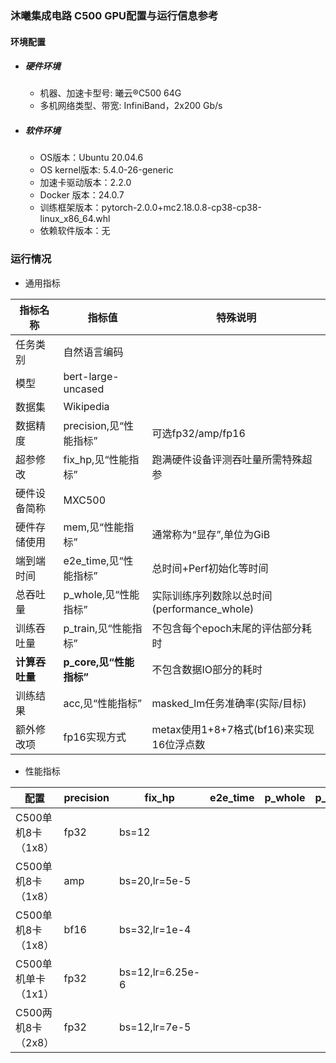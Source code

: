 ###  沐曦集成电路 C500 GPU配置与运行信息参考
#### 环境配置
- ##### 硬件环境
    - 机器、加速卡型号: 曦云®C500 64G
    - 多机网络类型、带宽: InfiniBand，2x200 Gb/s
- ##### 软件环境
   - OS版本：Ubuntu 20.04.6
   - OS kernel版本:  5.4.0-26-generic
   - 加速卡驱动版本：2.2.0
   - Docker 版本：24.0.7
   - 训练框架版本：pytorch-2.0.0+mc2.18.0.8-cp38-cp38-linux_x86_64.whl
   - 依赖软件版本：无

### 运行情况

* 通用指标

| 指标名称       | 指标值                  | 特殊说明                                    |
| -------------- | ----------------------- | ------------------------------------------- |
| 任务类别       | 自然语言编码            |                                             |
| 模型           | bert-large-uncased      |                                             |
| 数据集         | Wikipedia               |                                             |
| 数据精度       | precision,见“性能指标”  | 可选fp32/amp/fp16                           |
| 超参修改       | fix_hp,见“性能指标”     | 跑满硬件设备评测吞吐量所需特殊超参          |
| 硬件设备简称   | MXC500             |                                             |
| 硬件存储使用   | mem,见“性能指标”        | 通常称为“显存”,单位为GiB                    |
| 端到端时间     | e2e_time,见“性能指标”   | 总时间+Perf初始化等时间                     |
| 总吞吐量       | p_whole,见“性能指标”    | 实际训练序列数除以总时间(performance_whole) |
| 训练吞吐量     | p_train,见“性能指标”    | 不包含每个epoch末尾的评估部分耗时           |
| **计算吞吐量** | **p_core,见“性能指标”** | 不包含数据IO部分的耗时                      |
| 训练结果       | acc,见“性能指标”        | masked_lm任务准确率(实际/目标)              |
| 额外修改项     | fp16实现方式            | metax使用1+8+7格式(bf16)来实现16位浮点数   |

* 性能指标

| 配置                | precision | fix_hp           | e2e_time | p_whole | p_train | p_core | acc         | mem       |
| ------------------- | --------- | ---------------- | -------- | ------- | ------- | ------ | ----------- | --------- |
| C500单机8卡（1x8）  | fp32      | bs=12            |    |      |      |     | 0.657/0.655 | 30.4/64.0 |
| C500单机8卡（1x8）  | amp       | bs=20,lr=5e-5    |    |      |      |     | 0.658/0.655 | 34.9/64.0 |
| C500单机8卡（1x8）  | bf16      | bs=32,lr=1e-4    |    |      |      |     | 0.648/0.655 | 37.3/64.0 |
| C500单机单卡（1x1） | fp32      | bs=12,lr=6.25e-6 |    |      |      |     | 0.656/0.655 | 29.4/64.0 |
| C500两机8卡（2x8）  | fp32      | bs=12,lr=7e-5    |    |      |      |     | 0.657/0.655 | 32.9/64.0 |


